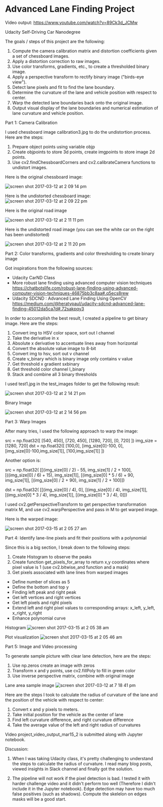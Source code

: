 # Advanced Lane Finding Project

Video output: https://www.youtube.com/watch?v=89Ck3d_JCMw

Udacity Self-Driving Car Nanodegree

The goals / steps of this project are the following:

1. Compute the camera calibration matrix and distortion coefficients given a set of chessboard images.
2. Apply a distortion correction to raw images.
3. Use color transforms, gradients, etc., to create a thresholded binary image.
4. Apply a perspective transform to rectify binary image ("birds-eye view").
5. Detect lane pixels and fit to find the lane boundary.
6. Determine the curvature of the lane and vehicle position with respect to center.
7. Warp the detected lane boundaries back onto the original image.
8. Output visual display of the lane boundaries and numerical estimation of lane curvature and vehicle position.

Part 1: Camera Calibration

I used chessboard image calibration3.jpg to do the undistortion process. Here are the steps:
1. Prepare object points using variable objp
2. Create objpoints to store 3d points, create imgpoints to store image 2d points. 
3. Use cv2.findChessboardCorners and cv2.calibrateCamera functions to undistort images. 

Here is the original chessboard image:

![screen shot 2017-03-12 at 2 09 14 pm](https://cloud.githubusercontent.com/assets/11469505/23835959/96331496-072d-11e7-9cba-826e5953f4b5.png)

Here is the undistorted chessboard image: 
![screen shot 2017-03-12 at 2 09 22 pm](https://cloud.githubusercontent.com/assets/11469505/23835963/992d6a0c-072d-11e7-90ed-7d9e1e45721a.png)

Here is the original road image

![screen shot 2017-03-12 at 2 11 11 pm](https://cloud.githubusercontent.com/assets/11469505/23835988/f64f53bc-072d-11e7-9da9-2b6350c31626.png)


Here is the undistorted road image (you can see the white car on the right has been undistorted)

![screen shot 2017-03-12 at 2 11 20 pm](https://cloud.githubusercontent.com/assets/11469505/23835990/faed658a-072d-11e7-8154-a1f7d5867224.png)


Part 2: Color transforms, gradients and color thresholding to create binary image

Got inspirations from the following sources: 
- Udacity CarND Class
- More robust lane finding using advanced computer vision techniques
https://chatbotslife.com/robust-lane-finding-using-advanced-computer-vision-techniques-46875bb3c8aa#.q5ecs8rew
- Udacity SDCND : Advanced Lane Finding Using OpenCV
https://medium.com/@heratypaul/udacity-sdcnd-advanced-lane-finding-45012da5ca7d#.72sakpqy3

In order to accomplish the best result, I created a pipeline to get binary image. Here are the steps:

1. Convert img to HSV color space, sort out l channel
2. Take the derivative in x
3. Absolute x derivative to accentuate lines away from horizontal
4. Convert the absolute value image to 8-bit
5. Convert img to hsv, sort out v channel 
6. Create v_binary which is binary image only contains v value 
7. Get threshold x gradient sxbinary
8. Get threshold color channel l_binary 
9. Stack and combine all 3 binary thresholds

I used test1.jpg in the test_images folder to get the following result: 

![screen shot 2017-03-12 at 2 14 21 pm](https://cloud.githubusercontent.com/assets/11469505/23836003/4086935a-072e-11e7-8a7a-7153662926b9.png)


Binary Image 

![screen shot 2017-03-12 at 2 14 56 pm](https://cloud.githubusercontent.com/assets/11469505/23836006/4b191e96-072e-11e7-8bdd-807cf6340dba.png)


Part 3: Warp Images

After many tries, I used the following approach to warp the image: 

src = np.float32([ [540, 450], [720, 450], [1280, 720], [0, 720] ])
img_size = [1280, 720]
dst = np.float32([ [100,0], [img_size[0]-100, 0], 
    [img_size[0]-100,img_size[1]], [100,img_size[1]] ])
    
Another option is: 

src = np.float32(
    [[(img_size[0] / 2) - 55, img_size[1] / 2 + 100],
    [((img_size[0] / 6) + 15), img_size[1]],
    [(img_size[0] * 5 / 6) + 90, img_size[1]],
    [(img_size[0] / 2 + 90), img_size[1] / 2 + 100]])

dst = np.float32(
    [[(img_size[0] / 4), 0],
    [(img_size[0] / 4), img_size[1]],
    [(img_size[0] * 3 / 4), img_size[1]],
    [(img_size[0] * 3 / 4), 0]])

I used cv2.getPerspectiveTransform to get perspective transformation matrix M, and use cv2.warpPerspective and pass in M to get warped image. 

Here is the warped image: 

![screen shot 2017-03-15 at 2 05 27 am](https://cloud.githubusercontent.com/assets/11469505/23940979/36667974-0924-11e7-8a8b-8e86daa0c10a.png)


Part 4: Identify lane-line pixels and fit their positions with a polynomial

Since this is a big section, I break down to the following steps: 
1. Create Histogram to observe the peaks
2. Create function get_pixels_for_array to return x,y coordinates where pixel value is 1
(use cv2.bitwise_and function and a mask)
3. Get pixels associated with lane lines from warped images 
  - Define number of slices as 5
  - Define the bottom and top y 
  - Finding left peak and right peak
  - Get left vertices and right vertices 
  - Get left pixels and right pixels
  - Extend left and right pixel values to corresponding arrays: x_left, y_left, x_right, y_right
  - Enhance polynomial curve 

Histogram 
![screen shot 2017-03-15 at 2 05 38 am](https://cloud.githubusercontent.com/assets/11469505/23940990/401ec58e-0924-11e7-883b-e231faa6375a.png)



Plot visualization
![screen shot 2017-03-15 at 2 05 46 am](https://cloud.githubusercontent.com/assets/11469505/23940994/4563cf62-0924-11e7-9a79-962b87594e38.png)



Part 5: Image and Video processing

To generate sample picture with clear lane detection, here are the steps: 

1. Use np.zeros create an image with zeros 
2. Transform x and y points, use cv2.fillPoly to fill in green color 
3. Use inverse perspective matrix, combine with original image

Lane area sample image
![screen shot 2017-03-12 at 7 18 41 pm](https://cloud.githubusercontent.com/assets/11469505/23839091/bfa4c970-0758-11e7-89e4-01582244957f.png)

Here are the steps I took to calculate the radius of curvature of the lane and the position of the vehicle with respect to center:

1. Convert x and y pixels to meters. 
2. Take initial position for the vehicle as the center of lane
3. Find left curvature difference, and right curvature difference 
4. Take the average value of the left and right radius of curvatures

Video project_video_output_mar15_2 is submitted along with Jupyter notebook.

Discussion: 

1. When I was taking Udacity class, it's pretty challenging to understand the steps to calculate the radius of curvature. I read many blog posts, viewed insights in Slack channel and finally got the solution. 

2. The pipeline will not work if the pixel detection is bad. I tested it with harder challenge video and it didn't perform too well (Therefore I didn't include it in the Jupyter notebook). Edge detection may have too much false positives (such as shadows). Compute the skelelon on edges masks will be a good start. 


